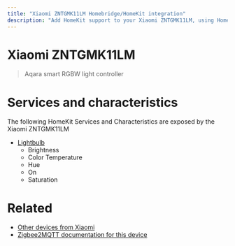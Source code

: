 ```yaml
---
title: "Xiaomi ZNTGMK11LM Homebridge/HomeKit integration"
description: "Add HomeKit support to your Xiaomi ZNTGMK11LM, using Homebridge, Zigbee2MQTT and homebridge-z2m."
---
```

<!---
This file has been GENERATED using src/docgen/docgen.ts
DO NOT EDIT THIS FILE MANUALLY!
-->
# Xiaomi ZNTGMK11LM
> Aqara smart RGBW light controller


# Services and characteristics
The following HomeKit Services and Characteristics are exposed by
the Xiaomi ZNTGMK11LM

* [Lightbulb](../../light.md)
  * Brightness
  * Color Temperature
  * Hue
  * On
  * Saturation


# Related
* [Other devices from Xiaomi](../index.md#xiaomi)
* [Zigbee2MQTT documentation for this device](https://www.zigbee2mqtt.io/devices/ZNTGMK11LM.html)
